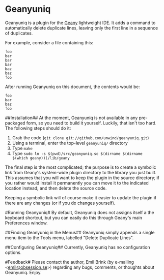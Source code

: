 Geanyuniq
=========
Geanyuniq is a plugin for the [Geany](http://geany.org/) lightweight IDE. It adds a command to automatically delete duplicate lines, leaving only the first line in a sequence of duplicates.

For example, consider a file containing this:

    foo
    bar
    bar
    bar
    baz
    baz
    foo

After running Geanyuniq on this document, the contents would be:

    foo
    bar
    baz
    foo


##Installation##
At the moment, Geanyuniq is not available in any pre-packaged form, so you need to build it yourself. Luckily, that isn't too hard. The following steps should do it:

1. Grab the code (`git clone git://github.com/unwind/geanyuniq.git`)
2. Using a terminal, enter the top-level `geanyuniq/` directory
3. Type `make`
4. Type `sudo ln -s $(pwd)/src/geanyuniq.so $(dirname $(dirname $(which geany)))/lib/geany`

The final step is the most complicated; the purpose is to create a symbolic link from Geany's system-wide plugin directory to the library you just built. This assumes that you will want to keep the plugin in the source directory; if you rather would install it permanently you can move it to the indicated location instead, and then delete the source code.

Keeping a symbolic link will of course make it easier to update the plugin if there are any changes (or if you do changes yourself).


#Running Geanyuniq#
By default, Geanyuniq does not assigns itself a the keyboard shortcut, but you can easily do this through Geany's main Preferences window.


##Finding Geanyuniq in the Menus##
Geanyuniq simply appends a single menu item to the Tools menu, labelled "Delete Duplicate Lines".


##Configuring Geanyuniq##
Currently, Geanyuniq has no configuration options.


#Feedback#
Please contact the author, Emil Brink (by e-mailing &lt;emil@obsession.se&gt;) regarding any bugs, comments, or thoughts about Geanyuniq. Enjoy.

